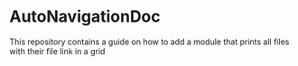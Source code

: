 # AutoNavigationDoc
This repository contains a guide on how to add a module that prints all files with their file link in a grid
